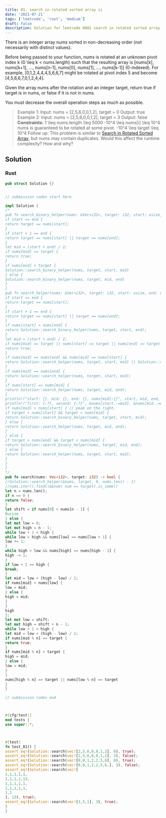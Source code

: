 ```yaml
---
title: 81. search in rotated sorted array ii
date: '2021-07-21'
tags: ['leetcode', 'rust', 'medium']
draft: false
description: Solution for leetcode 0081 search in rotated sorted array ii
---
```




There is an integer array nums sorted in non-decreasing order (not necessarily with distinct values).

Before being passed to your function, nums is rotated at an unknown pivot index k (0 <TeX>\leq</TeX> k < nums.length) such that the resulting array is [nums[k], nums[k+1], ..., nums[n-1], nums[0], nums[1], ..., nums[k-1]] (0-indexed). For example, [0,1,2,4,4,4,5,6,6,7] might be rotated at pivot index 5 and become [4,5,6,6,7,0,1,2,4,4].

Given the array nums after the rotation and an integer target, return true if target is in nums, or false if it is not in nums.

You must decrease the overall operation steps as much as possible.



>   Example 1:
>   Input: nums <TeX>=</TeX> [2,5,6,0,0,1,2], target <TeX>=</TeX> 0
>   Output: true
>   Example 2:
>   Input: nums <TeX>=</TeX> [2,5,6,0,0,1,2], target <TeX>=</TeX> 3
>   Output: false
**Constraints:**
>   	1 <TeX>\leq</TeX> nums.length <TeX>\leq</TeX> 5000
>   	-10^4 <TeX>\leq</TeX> nums[i] <TeX>\leq</TeX> 10^4
>   	nums is guaranteed to be rotated at some pivot.
>   	-10^4 <TeX>\leq</TeX> target <TeX>\leq</TeX> 10^4
>   Follow up: This problem is similar to [Search in Rotated Sorted Array](/problems/search-in-rotated-sorted-array/description/), but nums may contain duplicates. Would this affect the runtime complexity? How and why?


## Solution


### Rust
```rust
pub struct Solution {}


// submission codes start here

impl Solution {
/*
pub fn search_binary_helper(nums: &Vec<i32>, target: i32, start: usize, end: usize) -> bool {
if start == end {
return target == nums[start];
}
if start + 1 == end {
return target == nums[start] || target == nums[end];
}
let mid = (start + end) / 2;
if nums[mid] == target {
return true;
}
if nums[mid] > target {
Solution::search_binary_helper(nums, target, start, mid)
} else {
Solution::search_binary_helper(nums, target, mid, end)
}
}
pub fn search_helper(nums: &Vec<i32>, target: i32, start: usize, end: usize) -> bool {
if start == end {
return target == nums[start];
}
if start + 1 == end {
return target == nums[start] || target == nums[end];
}
if nums[start] < nums[end] {
return Solution::search_binary_helper(nums, target, start, end);
}
let mid = (start + end) / 2;
if nums[mid] == target || nums[start] == target || nums[end] == target {
return true;
}
if nums[mid] == nums[end] && nums[mid] == nums[start] {
return Solution::search_helper(nums, target, start, mid) || Solution::search_helper(nums, target, mid, end);
}
if nums[mid] == nums[end] {
return Solution::search_helper(nums, target, start, mid);
}
if nums[start] == nums[mid] {
return Solution::search_helper(nums, target, mid, end);
}
println!("start: {}, mid: {}, end: {}, nums[mid]:{}", start, mid, end, nums[mid]);
println!("first: {:?}, second: {:?}", &nums[start..=mid], &nums[mid..=end]);
if nums[mid] > nums[start] { // peak on the right.
if target > nums[start] && target < nums[mid] {
return Solution::search_binary_helper(nums, target, start, mid);
} else {
return Solution::search_helper(nums, target, mid, end);
}
} else {
if target > nums[end] && target < nums[mid] {
return Solution::search_binary_helper(nums, target, mid, end);
} else {
return Solution::search_helper(nums, target, start, mid);
}
}
}
*/
pub fn search(nums: Vec<i32>, target: i32) -> bool {
//Solution::search_helper(&nums, target, 0, nums.len() - 1)
//nums.iter().find(|&&num| num == target).is_some()
let n = nums.len();
if n == 0 {
return false;
}
let shift = if nums[0] < nums[n - 1] {
0usize
} else {
let mut low = 0;
let mut high = n - 1;
while low + 1 < high {
while low < high && nums[low] == nums[low + 1] {
low += 1;
}
while high > low && nums[high] == nums[high - 1] {
high -= 1;
}
if low + 1 >= high {
break;
}
let mid = low + (high - low) / 2;
if nums[mid] > nums[low] {
low = mid;
} else {
high = mid;
}
}
high
};
let mut low = shift;
let mut high = shift + n - 1;
while low + 1 < high {
let mid = low + (high - low) / 2;
if nums[mid % n] == target {
return true;
}
if nums[mid % n] > target {
high = mid;
} else {
low = mid;
}
}
nums[high % n] == target || nums[low % n] == target
}
}

// submission codes end



#[cfg(test)]
mod tests {
use super::*;



#[test]
fn test_81() {
assert_eq!(Solution::search(vec![2,5,6,0,0,1,2], 0), true);
assert_eq!(Solution::search(vec![2,5,6,0,0,1,2], 3), false);
assert_eq!(Solution::search(vec![0,0,1,2,2,5,6], 0), true);
assert_eq!(Solution::search(vec![0,0,1,2,2,5,6,], 3), false);
assert_eq!(Solution::search(vec![
1,1,1,1,1,
1,1,1,1,13,
1,1,1,1,1,
1,1,1,1,1,
1,1
], 13), true);
assert_eq!(Solution::search(vec![3,5,1], 3), true);
}
}

```
